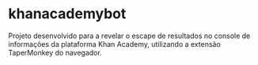 # khanacademybot
Projeto desenvolvido para a revelar o escape de resultados no console de informações da plataforma Khan Academy, utilizando a extensão TaperMonkey do navegador.
